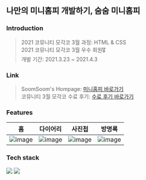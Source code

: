 ## 나만의 미니홈피 개발하기, 숨숨 미니홈피

### Introduction
> 2021 코뮤니티 모각코 3월 과정: HTML & CSS <br />
> 2021 코뮤니티 모각코 3월 우수 회원🎖️ <br />
> 개발 기간: 2021.3.23 ~ 2021.4.3 <br />

### Link
> SoomSoom's Hompage: [미니홈피 바로가기](https://otcroz.github.io/comunity_mini-homepage/%EB%8B%A4%EC%9D%B4%EC%96%B4%EB%A6%AC.html) <br />
> 코뮤니티 3월 모각코 수료 후기: [수료 후기 바로가기](https://cafe.naver.com/codeuniv?iframe_url_utf8=%2FArticleRead.nhn%253Fclubid%3D30026525%2526articleid%3D21302)

### Features
| 홈 | 다이어리 | 사진첩 | 방명록 |
| :-----: | :-----: | :-----: | :-----: |
| ![image](https://github.com/otcroz/comunity_mini-homepage/assets/79989242/e102d48f-d2bb-457d-b293-99891ee65110) | ![image](https://github.com/otcroz/comunity_mini-homepage/assets/79989242/a0228b19-2d14-4027-9bdd-220a1a76d9f1) | ![image](https://github.com/otcroz/comunity_mini-homepage/assets/79989242/9f67385e-b59b-4a07-8d0f-d8b1e76fcb9d) | ![image](https://github.com/otcroz/comunity_mini-homepage/assets/79989242/0b170ea0-81d9-4ed5-9d16-060316702f28) |

### Tech stack

<img src="https://img.shields.io/badge/HTML5-E34F26?style=flat-square&logo=html5&logoColor=white"/> <img src="https://img.shields.io/badge/CSS3-1572B6?style=flat-square&logo=css3&logoColor=white"/>
